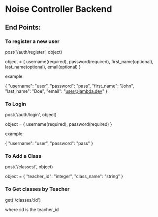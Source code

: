 # Noise Controller Backend


## End Points:

### To register a new user

post('/auth/register', object)

object = {
    username(required),
    password(required),
    first_name(optional),
    last_name(optional),
    email(optional)
}

example:

{
    "username": "user",
    "password": "pass",
    "first_name": "John",
    "last_name": "Doe",
    "email": "user@lambda.dev"
}

### To Login

post('/auth/login', object)

object = {
    username(required),
    password(required)
}

example:

{
    "username": "user",
    "password": "pass"
}

### To Add a Class

post('/classes/', object)

object = {
    "teacher_id": "integer",
    "class_name": "string"
}

### To Get classes by Teacher

get('/classes/:id')

where :id is the teacher_id